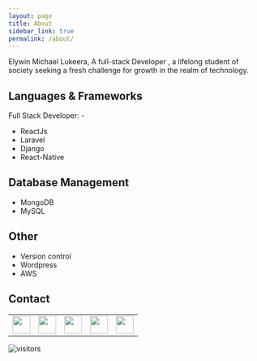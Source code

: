 ```yaml
---
layout: page
title: About
sidebar_link: true
permalink: /about/
---
```


Elywin Michael Lukeera, A full-stack Developer , a lifelong student of society seeking a fresh challenge for growth in the realm of technology.

## Languages & Frameworks
Full Stack Developer: -
- ReactJs
- Laravel
- Django
- React-Native

## Database Management
- MongoDB
- MySQL

## Other
- Version control
- Wordpress
- AWS


## Contact

<table ><tr>
<td><a href="https://github.com/elywin"><img src="../svg/github.svg" width="35" height="35"></a></td>

<td><a href="https://gitlab.com/elywin"><img src="../svg/gitlab2.svg" width="35" height="35"></a></td>


<td><a href="https://www.linkedin.com/in/elywin-michael-lukeera-0a84ba127"><img src="../svg/linkedin.svg" width="35" height="35"></a></td>

<td><a href="https://twitter.com/ellywinmichael"><img src="../svg/twitter.svg" width="35" height="35"></a></td>
<td><a href="mailto:lukeeraelywin@gmail.com"><img src="../svg/gmail.svg" width="35" height="35"></a></td>
</tr></table>

![visitors](https://visitor-badge.glitch.me/badge?page_id=page.id)
